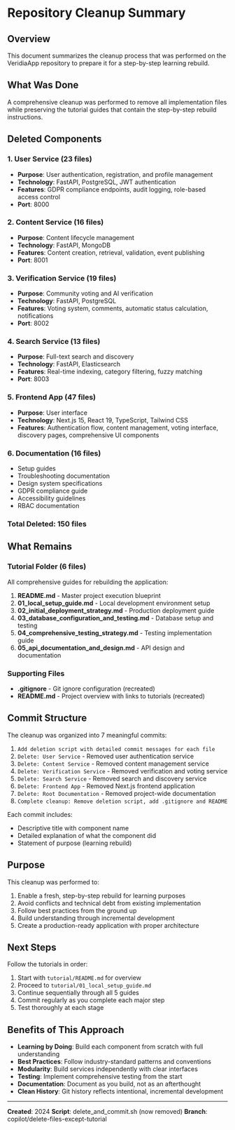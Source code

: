 # Repository Cleanup Summary

## Overview

This document summarizes the cleanup process that was performed on the VeridiaApp repository to prepare it for a step-by-step learning rebuild.

## What Was Done

A comprehensive cleanup was performed to remove all implementation files while preserving the tutorial guides that contain the step-by-step rebuild instructions.

## Deleted Components

### 1. User Service (23 files)
- **Purpose**: User authentication, registration, and profile management
- **Technology**: FastAPI, PostgreSQL, JWT authentication
- **Features**: GDPR compliance endpoints, audit logging, role-based access control
- **Port**: 8000

### 2. Content Service (16 files)  
- **Purpose**: Content lifecycle management
- **Technology**: FastAPI, MongoDB
- **Features**: Content creation, retrieval, validation, event publishing
- **Port**: 8001

### 3. Verification Service (19 files)
- **Purpose**: Community voting and AI verification
- **Technology**: FastAPI, PostgreSQL
- **Features**: Voting system, comments, automatic status calculation, notifications
- **Port**: 8002

### 4. Search Service (13 files)
- **Purpose**: Full-text search and discovery
- **Technology**: FastAPI, Elasticsearch
- **Features**: Real-time indexing, category filtering, fuzzy matching
- **Port**: 8003

### 5. Frontend App (47 files)
- **Purpose**: User interface
- **Technology**: Next.js 15, React 19, TypeScript, Tailwind CSS
- **Features**: Authentication flow, content management, voting interface, discovery pages, comprehensive UI components

### 6. Documentation (16 files)
- Setup guides
- Troubleshooting documentation
- Design system specifications
- GDPR compliance guide
- Accessibility guidelines
- RBAC documentation

### Total Deleted: 150 files

## What Remains

### Tutorial Folder (6 files)
All comprehensive guides for rebuilding the application:

1. **README.md** - Master project execution blueprint
2. **01_local_setup_guide.md** - Local development environment setup
3. **02_initial_deployment_strategy.md** - Production deployment guide
4. **03_database_configuration_and_testing.md** - Database setup and testing
5. **04_comprehensive_testing_strategy.md** - Testing implementation guide
6. **05_api_documentation_and_design.md** - API design and documentation

### Supporting Files
- **.gitignore** - Git ignore configuration (recreated)
- **README.md** - Project overview with links to tutorials (recreated)

## Commit Structure

The cleanup was organized into 7 meaningful commits:

1. `Add deletion script with detailed commit messages for each file`
2. `Delete: User Service` - Removed user authentication service
3. `Delete: Content Service` - Removed content management service
4. `Delete: Verification Service` - Removed verification and voting service
5. `Delete: Search Service` - Removed search and discovery service
6. `Delete: Frontend App` - Removed Next.js frontend application
7. `Delete: Root Documentation` - Removed project-wide documentation
8. `Complete cleanup: Remove deletion script, add .gitignore and README`

Each commit includes:
- Descriptive title with component name
- Detailed explanation of what the component did
- Statement of purpose (learning rebuild)

## Purpose

This cleanup was performed to:
1. Enable a fresh, step-by-step rebuild for learning purposes
2. Avoid conflicts and technical debt from existing implementation
3. Follow best practices from the ground up
4. Build understanding through incremental development
5. Create a production-ready application with proper architecture

## Next Steps

Follow the tutorials in order:
1. Start with `tutorial/README.md` for overview
2. Proceed to `tutorial/01_local_setup_guide.md` 
3. Continue sequentially through all 5 guides
4. Commit regularly as you complete each major step
5. Test thoroughly at each stage

## Benefits of This Approach

- **Learning by Doing**: Build each component from scratch with full understanding
- **Best Practices**: Follow industry-standard patterns and conventions
- **Modularity**: Build services independently with clear interfaces
- **Testing**: Implement comprehensive testing from the start
- **Documentation**: Document as you build, not as an afterthought
- **Clean History**: Git history reflects intentional, incremental development

---

**Created**: 2024
**Script**: delete_and_commit.sh (now removed)
**Branch**: copilot/delete-files-except-tutorial
